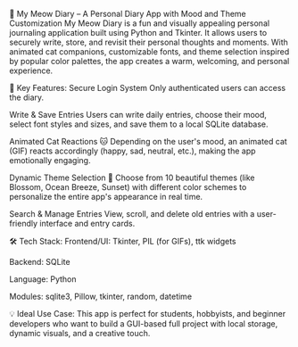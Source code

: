 📔 My Meow Diary – A Personal Diary App with Mood and Theme Customization
My Meow Diary is a fun and visually appealing personal journaling application built using Python and Tkinter. It allows users to securely write, store, and revisit their personal thoughts and moments. With animated cat companions, customizable fonts, and theme selection inspired by popular color palettes, the app creates a warm, welcoming, and personal experience.

🔑 Key Features:
Secure Login System
Only authenticated users can access the diary.

Write & Save Entries
Users can write daily entries, choose their mood, select font styles and sizes, and save them to a local SQLite database.

Animated Cat Reactions 🐱
Depending on the user's mood, an animated cat (GIF) reacts accordingly (happy, sad, neutral, etc.), making the app emotionally engaging.

Dynamic Theme Selection 🎨
Choose from 10 beautiful themes (like Blossom, Ocean Breeze, Sunset) with different color schemes to personalize the entire app's appearance in real time.

Search & Manage Entries
View, scroll, and delete old entries with a user-friendly interface and entry cards.

🛠 Tech Stack:
Frontend/UI: Tkinter, PIL (for GIFs), ttk widgets

Backend: SQLite

Language: Python

Modules: sqlite3, Pillow, tkinter, random, datetime

💡 Ideal Use Case:
This app is perfect for students, hobbyists, and beginner developers who want to build a GUI-based full project with local storage, dynamic visuals, and a creative touch.
